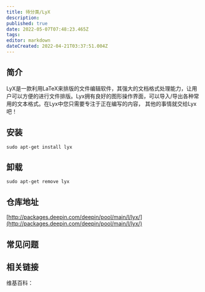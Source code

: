 ```yaml
---
title: 待分类/LyX
description: 
published: true
date: 2022-05-07T07:48:23.465Z
tags: 
editor: markdown
dateCreated: 2022-04-21T03:37:51.004Z
---
```


## 简介

LyX是一款利用LaTeX来排版的文件编辑软件，其强大的文档格式处理能力，让用户可以方便的进行文件排版。Lyx拥有良好的图形操作界面，可以导入/导出各种常用的文本格式。在Lyx中您只需要专注于正在编写的内容， 其他的事情就交给Lyx吧！

## 安装

`sudo apt-get install lyx`

## 卸载

`sudo apt-get remove lyx`

## 仓库地址

[http://packages.deepin.com/deepin/pool/main/l/lyx/](http://packages.deepin.com/deepin/pool/main/l/lyx/)


## 常见问题


## 相关链接

维基百科：